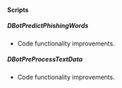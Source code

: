 #### Scripts

##### DBotPredictPhishingWords
- Code functionality improvements.

##### DBotPreProcessTextData
- Code functionality improvements.